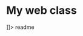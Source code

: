 # My web class
<snippet>
  <content><![CDATA[
# ${1:My-web-class}
Using to learning HTML, CSS, and JavaScript.
##Usage
Set a random to let people to guess in count times.
##Contributing

]]></content>
  <tabTrigger>readme</tabTrigger>
</snippet>

 

